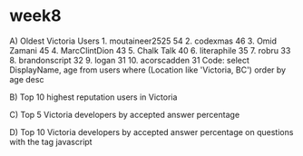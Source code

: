 # week8

A) Oldest Victoria Users
	1. moutaineer2525 54
	2. codexmas 46
	3. Omid Zamani 45
	4. MarcClintDion 43
	5. Chalk Talk 40
	6. literaphile 35
	7. robru 33
	8. brandonscript 32
	9. logan 31
	10. acorscadden 31
Code: 
select DisplayName, age
from users
where (Location like 'Victoria, BC')
order by age desc

B) Top 10 highest reputation users in Victoria


C) Top 5 Victoria developers by accepted answer percentage


D) Top 10 Victoria developers by accepted answer percentage on questions with the tag javascript